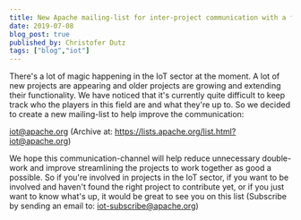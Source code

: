 ```yaml
---
title: New Apache mailing-list for inter-project communication with a focus on IoT related topics
date: 2019-07-08
blog_post: true
published_by: Christofer Dutz
tags: ["blog","iot"]
---
```


There's a lot of magic happening in the IoT sector at the moment.
A lot of new projects are appearing and older projects are growing and extending their functionality.
We have noticed that it's currently quite difficult to keep track who the players in this field are and what they're up to.
So we decided to create a new mailing-list to help improve the communication:

iot@apache.org (Archive at: https://lists.apache.org/list.html?iot@apache.org)

We hope this communication-channel will help reduce unnecessary double-work and improve streamlining the projects to
work together as good a possible. So if you're involved in projects in the IoT sector, if you want to be involved and
haven't found the right project to contribute yet, or if you just want to know what's up, it would be great to see you
on this list (Subscribe by sending an email to: iot-subscribe@apache.org)
